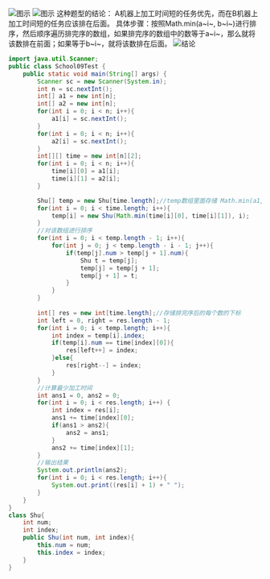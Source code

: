 

![图示](https://img-blog.csdnimg.cn/20210411142016799.png?x-oss-process=image/watermark,type_ZmFuZ3poZW5naGVpdGk,shadow_10,text_aHR0cHM6Ly9ibG9nLmNzZG4ubmV0L3dlaXhpbl80NjQ5NzUwMw==,size_16,color_FFFFFF,t_70)
![图示](https://img-blog.csdnimg.cn/20210411142055943.png)
这种题型的结论：
A机器上加工时间短的任务优先，而在B机器上加工时间短的任务应该排在后面。
具体步骤：按照Math.min(a~i~, b~i~)进行排序，然后顺序遍历排完序的数组，如果排完序的数组中的数等于a~i~，那么就将该数排在前面；如果等于b~i~，就将该数排在后面。
![结论](https://img-blog.csdnimg.cn/2021041114524889.png?x-oss-process=image/watermark,type_ZmFuZ3poZW5naGVpdGk,shadow_10,text_aHR0cHM6Ly9ibG9nLmNzZG4ubmV0L3dlaXhpbl80NjQ5NzUwMw==,size_16,color_FFFFFF,t_70)

```java
import java.util.Scanner;
public class School09Test {
    public static void main(String[] args) {
        Scanner sc = new Scanner(System.in);
        int n = sc.nextInt();
        int[] a1 = new int[n];
        int[] a2 = new int[n];
        for(int i = 0; i < n; i++){
            a1[i] = sc.nextInt();
        }
        for(int i = 0; i < n; i++){
            a2[i] = sc.nextInt();
        }
        int[][] time = new int[n][2];
        for(int i = 0; i < n; i++){
            time[i][0] = a1[i];
            time[i][1] = a2[i];
        }

        Shu[] temp = new Shu[time.length];//temp数组里面存储 Math.min(a1, b1)及其下标
        for(int i = 0; i < time.length; i++){
            temp[i] = new Shu(Math.min(time[i][0], time[i][1]), i);
        }
        //对该数组进行排序
        for(int i = 0; i < temp.length - 1; i++){
            for(int j = 0; j < temp.length - i - 1; j++){
                if(temp[j].num > temp[j + 1].num){
                    Shu t = temp[j];
                    temp[j] = temp[j + 1];
                    temp[j + 1] = t;
                }
            }
        }
        
        int[] res = new int[time.length];//存储排完序后的每个数的下标
        int left = 0, right = res.length - 1;
        for(int i = 0; i < temp.length; i++){
            int index = temp[i].index;
            if(temp[i].num == time[index][0]){
                res[left++] = index;
            }else{
                res[right--] = index;
            }
        }
        //计算最少加工时间
        int ans1 = 0, ans2 = 0;
        for(int i = 0; i < res.length; i++) {
            int index = res[i];
            ans1 += time[index][0];
            if(ans1 > ans2){
                ans2 = ans1;
            }
            ans2 += time[index][1];
        }
        //输出结果
        System.out.println(ans2);
        for(int i = 0; i < res.length; i++){
            System.out.print((res[i] + 1) + " ");
        }
    }
}
class Shu{
    int num;
    int index;
    public Shu(int num, int index){
        this.num = num;
        this.index = index;
    }
}
```